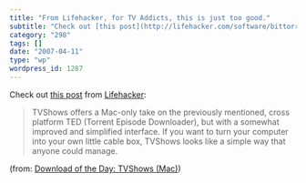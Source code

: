 ```yaml
---
title: "From Lifehacker, for TV Addicts, this is just too good."
subtitle: "Check out [this post](http://lifehacker.com/software/bittorrent/download-of-the-day-tvshows-mac-2514..."
category: "298"
tags: []
date: "2007-04-11"
type: "wp"
wordpress_id: 1287
---
```

Check out [this post](http://lifehacker.com/software/bittorrent/download-of-the-day-tvshows-mac-251442.php) from [Lifehacker](http://www.lifehacker.com): 
> TVShows offers a Mac-only take on the previously mentioned, cross platform TED (Torrent Episode Downloader), but with a somewhat improved and simplified interface. If you want to turn your computer into your own little cable box, TVShows looks like a simple way that anyone could manage.

 (from: [Download of the Day: TVShows (Mac)](http://lifehacker.com/software/bittorrent/download-of-the-day-tvshows-mac-251442.php))